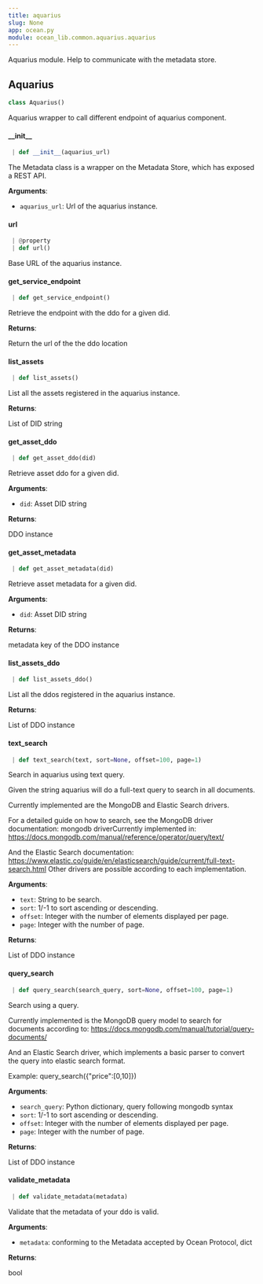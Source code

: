 ```yaml
---
title: aquarius
slug: None
app: ocean.py
module: ocean_lib.common.aquarius.aquarius
---
```

Aquarius module.
Help to communicate with the metadata store.

## Aquarius

```python
class Aquarius()
```

Aquarius wrapper to call different endpoint of aquarius component.

#### \_\_init\_\_

```python
 | def __init__(aquarius_url)
```

The Metadata class is a wrapper on the Metadata Store, which has exposed a REST API.

**Arguments**:

- `aquarius_url`: Url of the aquarius instance.

#### url

```python
 | @property
 | def url()
```

Base URL of the aquarius instance.

#### get\_service\_endpoint

```python
 | def get_service_endpoint()
```

Retrieve the endpoint with the ddo for a given did.

**Returns**:

Return the url of the the ddo location

#### list\_assets

```python
 | def list_assets()
```

List all the assets registered in the aquarius instance.

**Returns**:

List of DID string

#### get\_asset\_ddo

```python
 | def get_asset_ddo(did)
```

Retrieve asset ddo for a given did.

**Arguments**:

- `did`: Asset DID string

**Returns**:

DDO instance

#### get\_asset\_metadata

```python
 | def get_asset_metadata(did)
```

Retrieve asset metadata for a given did.

**Arguments**:

- `did`: Asset DID string

**Returns**:

metadata key of the DDO instance

#### list\_assets\_ddo

```python
 | def list_assets_ddo()
```

List all the ddos registered in the aquarius instance.

**Returns**:

List of DDO instance

#### text\_search

```python
 | def text_search(text, sort=None, offset=100, page=1)
```

Search in aquarius using text query.

Given the string aquarius will do a full-text query to search in all documents.

Currently implemented are the MongoDB and Elastic Search drivers.

For a detailed guide on how to search, see the MongoDB driver documentation:
mongodb driverCurrently implemented in:
https://docs.mongodb.com/manual/reference/operator/query/text/

And the Elastic Search documentation:
https://www.elastic.co/guide/en/elasticsearch/guide/current/full-text-search.html
Other drivers are possible according to each implementation.

**Arguments**:

- `text`: String to be search.
- `sort`: 1/-1 to sort ascending or descending.
- `offset`: Integer with the number of elements displayed per page.
- `page`: Integer with the number of page.

**Returns**:

List of DDO instance

#### query\_search

```python
 | def query_search(search_query, sort=None, offset=100, page=1)
```

Search using a query.

Currently implemented is the MongoDB query model to search for documents according to:
https://docs.mongodb.com/manual/tutorial/query-documents/

And an Elastic Search driver, which implements a basic parser to convert the query into
elastic search format.

Example: query_search({"price":[0,10]})

**Arguments**:

- `search_query`: Python dictionary, query following mongodb syntax
- `sort`: 1/-1 to sort ascending or descending.
- `offset`: Integer with the number of elements displayed per page.
- `page`: Integer with the number of page.

**Returns**:

List of DDO instance

#### validate\_metadata

```python
 | def validate_metadata(metadata)
```

Validate that the metadata of your ddo is valid.

**Arguments**:

- `metadata`: conforming to the Metadata accepted by Ocean Protocol, dict

**Returns**:

bool

